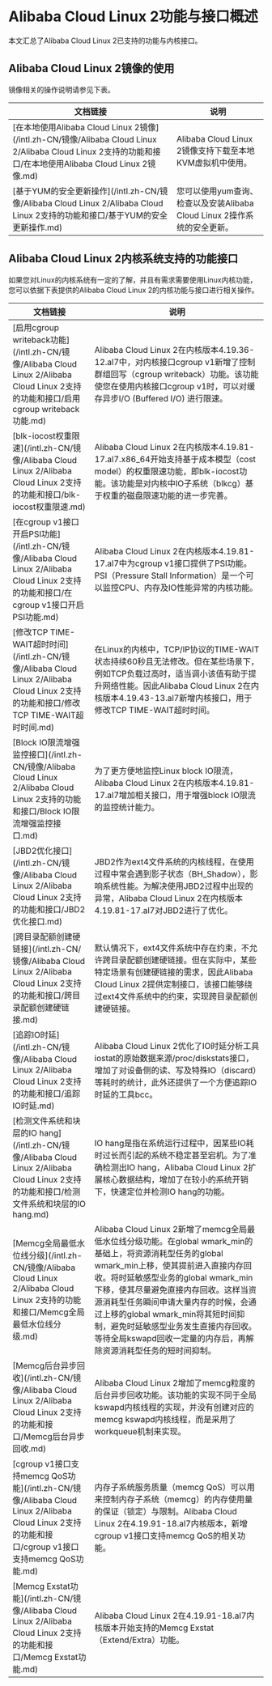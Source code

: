 # Alibaba Cloud Linux 2功能与接口概述

本文汇总了Alibaba Cloud Linux 2已支持的功能与内核接口。

## Alibaba Cloud Linux 2镜像的使用

镜像相关的操作说明请参见下表。

|文档链接|说明|
|----|--|
|[在本地使用Alibaba Cloud Linux 2镜像](/intl.zh-CN/镜像/Alibaba Cloud Linux 2/Alibaba Cloud Linux 2支持的功能和接口/在本地使用Alibaba Cloud Linux 2镜像.md)|Alibaba Cloud Linux 2镜像支持下载至本地KVM虚拟机中使用。|
|[基于YUM的安全更新操作](/intl.zh-CN/镜像/Alibaba Cloud Linux 2/Alibaba Cloud Linux 2支持的功能和接口/基于YUM的安全更新操作.md)|您可以使用yum查询、检查以及安装Alibaba Cloud Linux 2操作系统的安全更新。|

## Alibaba Cloud Linux 2内核系统支持的功能接口

如果您对Linux的内核系统有一定的了解，并且有需求需要使用Linux内核功能，您可以依据下表提供的Alibaba Cloud Linux 2的内核功能与接口进行相关操作。

|文档链接|说明|
|----|--|
|[启用cgroup writeback功能](/intl.zh-CN/镜像/Alibaba Cloud Linux 2/Alibaba Cloud Linux 2支持的功能和接口/启用cgroup writeback功能.md)|Alibaba Cloud Linux 2在内核版本4.19.36-12.al7中，对内核接口cgroup v1新增了控制群组回写（cgroup writeback）功能。该功能使您在使用内核接口cgroup v1时，可以对缓存异步I/O \(Buffered I/O\) 进行限速。|
|[blk-iocost权重限速](/intl.zh-CN/镜像/Alibaba Cloud Linux 2/Alibaba Cloud Linux 2支持的功能和接口/blk-iocost权重限速.md)|Alibaba Cloud Linux 2在内核版本4.19.81-17.al7.x86\_64开始支持基于成本模型（cost model）的权重限速功能，即blk-iocost功能。该功能是对内核中IO子系统（blkcg）基于权重的磁盘限速功能的进一步完善。|
|[在cgroup v1接口开启PSI功能](/intl.zh-CN/镜像/Alibaba Cloud Linux 2/Alibaba Cloud Linux 2支持的功能和接口/在cgroup v1接口开启PSI功能.md)|Alibaba Cloud Linux 2在内核版本4.19.81-17.al7中为cgroup v1接口提供了PSI功能。PSI（Pressure Stall Information）是一个可以监控CPU、内存及IO性能异常的内核功能。|
|[修改TCP TIME-WAIT超时时间](/intl.zh-CN/镜像/Alibaba Cloud Linux 2/Alibaba Cloud Linux 2支持的功能和接口/修改TCP TIME-WAIT超时时间.md)|在Linux的内核中，TCP/IP协议的TIME-WAIT状态持续60秒且无法修改。但在某些场景下，例如TCP负载过高时，适当调小该值有助于提升网络性能。因此Alibaba Cloud Linux 2在内核版本4.19.43-13.al7新增内核接口，用于修改TCP TIME-WAIT超时时间。|
|[Block IO限流增强监控接口](/intl.zh-CN/镜像/Alibaba Cloud Linux 2/Alibaba Cloud Linux 2支持的功能和接口/Block IO限流增强监控接口.md)|为了更方便地监控Linux block IO限流，Alibaba Cloud Linux 2在内核版本4.19.81-17.al7增加相关接口，用于增强block IO限流的监控统计能力。|
|[JBD2优化接口](/intl.zh-CN/镜像/Alibaba Cloud Linux 2/Alibaba Cloud Linux 2支持的功能和接口/JBD2优化接口.md)|JBD2作为ext4文件系统的内核线程，在使用过程中常会遇到影子状态（BH\_Shadow），影响系统性能。为解决使用JBD2过程中出现的异常，Alibaba Cloud Linux 2在内核版本4.19.81-17.al7对JBD2进行了优化。|
|[跨目录配额创建硬链接](/intl.zh-CN/镜像/Alibaba Cloud Linux 2/Alibaba Cloud Linux 2支持的功能和接口/跨目录配额创建硬链接.md)|默认情况下，ext4文件系统中存在约束，不允许跨目录配额创建硬链接。但在实际中，某些特定场景有创建硬链接的需求，因此Alibaba Cloud Linux 2提供定制接口，该接口能够绕过ext4文件系统中的约束，实现跨目录配额创建硬链接。|
|[追踪IO时延](/intl.zh-CN/镜像/Alibaba Cloud Linux 2/Alibaba Cloud Linux 2支持的功能和接口/追踪IO时延.md)|Alibaba Cloud Linux 2优化了IO时延分析工具iostat的原始数据来源/proc/diskstats接口，增加了对设备侧的读、写及特殊IO（discard）等耗时的统计，此外还提供了一个方便追踪IO时延的工具bcc。|
|[检测文件系统和块层的IO hang](/intl.zh-CN/镜像/Alibaba Cloud Linux 2/Alibaba Cloud Linux 2支持的功能和接口/检测文件系统和块层的IO hang.md)|IO hang是指在系统运行过程中，因某些IO耗时过长而引起的系统不稳定甚至宕机。为了准确检测出IO hang，Alibaba Cloud Linux 2扩展核心数据结构，增加了在较小的系统开销下，快速定位并检测IO hang的功能。|
|[Memcg全局最低水位线分级](/intl.zh-CN/镜像/Alibaba Cloud Linux 2/Alibaba Cloud Linux 2支持的功能和接口/Memcg全局最低水位线分级.md)|Alibaba Cloud Linux 2新增了memcg全局最低水位线分级功能。在global wmark\_min的基础上，将资源消耗型任务的global wmark\_min上移，使其提前进入直接内存回收。将时延敏感型业务的global wmark\_min下移，使其尽量避免直接内存回收。这样当资源消耗型任务瞬间申请大量内存的时候，会通过上移的global wmark\_min将其短时间抑制，避免时延敏感型业务发生直接内存回收。等待全局kswapd回收一定量的内存后，再解除资源消耗型任务的短时间抑制。|
|[Memcg后台异步回收](/intl.zh-CN/镜像/Alibaba Cloud Linux 2/Alibaba Cloud Linux 2支持的功能和接口/Memcg后台异步回收.md)|Alibaba Cloud Linux 2增加了memcg粒度的后台异步回收功能。该功能的实现不同于全局kswapd内核线程的实现，并没有创建对应的memcg kswapd内核线程，而是采用了workqueue机制来实现。|
|[cgroup v1接口支持memcg QoS功能](/intl.zh-CN/镜像/Alibaba Cloud Linux 2/Alibaba Cloud Linux 2支持的功能和接口/cgroup v1接口支持memcg QoS功能.md)|内存子系统服务质量（memcg QoS）可以用来控制内存子系统（memcg）的内存使用量的保证（锁定）与限制。Alibaba Cloud Linux 2在4.19.91-18.al7内核版本，新增cgroup v1接口支持memcg QoS的相关功能。|
|[Memcg Exstat功能](/intl.zh-CN/镜像/Alibaba Cloud Linux 2/Alibaba Cloud Linux 2支持的功能和接口/Memcg Exstat功能.md)|Alibaba Cloud Linux 2在4.19.91-18.al7内核版本开始支持的Memcg Exstat（Extend/Extra）功能。|


